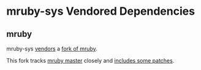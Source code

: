 # mruby-sys Vendored Dependencies

## mruby

mruby-sys [vendors](mruby) a
[fork of mruby](https://github.com/artichoke/mruby/tree/artichoke-vendor).

This fork tracks [mruby master](https://github.com/mruby/mruby/tree/master)
closely and
[includes some patches](https://github.com/artichoke/mruby/compare/master...artichoke:artichoke-vendor?expand=1).
